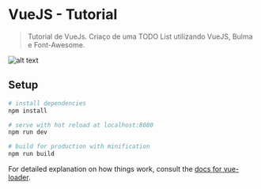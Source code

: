 # VueJS - Tutorial

> Tutorial de VueJs. Criaço de uma TODO List utilizando VueJS, Bulma e Font-Awesome.

![alt text](https://tjuriq-dm2305.files.1drv.com/y4mFFOpdcPOf9DolP4k3G_52D6JTlVrzqxoKpGatgjPTCZ2jVpU7m-c7aEn9giFRRfsGnTBKfiV8trDfjH5ej6p9jdzKubhYXOV8iTL1SH2QNBdindey6E4Kbi14EKgshT76jK2bV0LvN0ty0SbcROGWB-0IB-J_ef2Bd5m-VBJ9lljiiTO0sQG4krzVm4ZdbkLy5ylGzTJjzQ-iTLFBUNCnw?width=660&height=351&cropmode=none "Screenshoot do TODO List final")

## Setup

``` bash
# install dependencies
npm install

# serve with hot reload at localhost:8080
npm run dev

# build for production with minification
npm run build
```

For detailed explanation on how things work, consult the [docs for vue-loader](http://vuejs.github.io/vue-loader).
